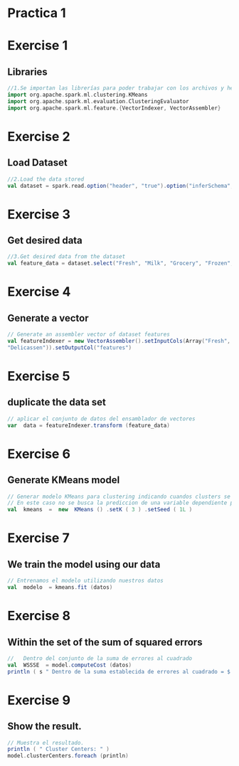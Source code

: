  # Practica 1

# Exercise 1
## Libraries
``` scala
//1.Se importan las librerías para poder trabajar con los archivos y herramientas
import org.apache.spark.ml.clustering.KMeans
import org.apache.spark.ml.evaluation.ClusteringEvaluator
import org.apache.spark.ml.feature.{VectorIndexer, VectorAssembler}
```

# Exercise 2 
## Load Dataset
``` scala
//2.Load the data stored 
val dataset = spark.read.option("header", "true").option("inferSchema","true")csv("data.csv")
```

# Exercise 3 
## Get desired data 
``` scala
//3.Get desired data from the dataset 
val feature_data = dataset.select("Fresh", "Milk", "Grocery", "Frozen", "Detergents_Paper","Delicassen")
```

# Exercise 4 
## Generate a vector 
``` scala
// Generate an assembler vector of dataset features
val featureIndexer = new VectorAssembler().setInputCols(Array("Fresh", "Milk", "Grocery", "Frozen", "Detergents_Paper",
"Delicassen")).setOutputCol("features")
```

# Exercise 5
## duplicate the data set
```scala
// aplicar el conjunto de datos del ensamblador de vectores
var  data = featureIndexer.transform (feature_data)
```

# Exercise 6
## Generate KMeans model
```scala
// Generar modelo KMeans para clustering indicando cuandos clusters se crearan y una semilla de aleatoriedad
// En este caso no se busca la prediccion de una variable dependiente por lo que no se asigna
val  kmeans  =  new  KMeans () .setK ( 3 ) .setSeed ( 1L )
```

# Exercise 7
## We train the model using our data
```scala
// Entrenamos el modelo utilizando nuestros datos
val  modelo  = kmeans.fit (datos)
```

# Exercise 8
## Within the set of the sum of squared errors
```scala
//   Dentro del conjunto de la suma de errores al cuadrado
val  WSSSE  = model.computeCost (datos)
println ( s " Dentro de la suma establecida de errores al cuadrado = $ WS SSE " )
```

# Exercise 9
## Show the result.
```scala
// Muestra el resultado.
println ( " Cluster Centers: " )
model.clusterCenters.foreach (println)
```
